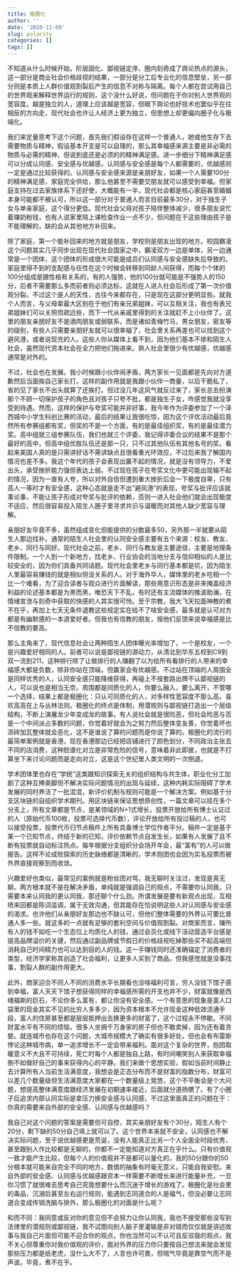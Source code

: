 ```yaml
---
title: 极圈化
author: ''
date: '2019-11-09'
slug: polarity
categories: []
tags: []
---
```


不知道从什么时候开始，阶层固化、鄙视链定序、圈内刻奇成了舆论热点的源头，这一部分是商业社会价格歧视的结果，一部分是分工后专业化的信息壁垒，另一部分则是本质上人群价值观割裂后产生的信息不对称与隔离。每个人都在尝试用自己的世界观来解释世界运行的规则，这个没什么好说，但问题在于你对别人世界观的宽容度。越是独立的人，道理上应该越是宽容，但眼下舆论也好技术也罢似乎在往相反的方向走，现代社会也许让人经济上更为独立，但思想上却更偏向圈子化与极端化。

我们来定量思考下这个问题，首先我们假设存在这样一个普通人，她或他生存下去需要物质与精神，假设基本开支是可以自理的，那么其幸福感来源主要是非必需的物质与必需的精神，但说到底还是必须的的精神满足感。进一步细分下精神满足感可以分成认同感、安全感与优越感，认同感与安全感是每个人都需要的，优越感则一定是通过比较获得的。认同感与安全感来源是亲朋好友，如果一个人需要100分的精神满足感，家庭完全供给，那么他甚至不需要交朋友就可以感受到幸福。但家庭支持在过去家族体系下还好使，大概能有一半，现代社会都是核心家庭甚至婚姻本身可能都不被认可，所以这一部分对于普通人而言目前最多30分，对于独生子女与单亲家庭，这个得分更低。现代社会父母对孩子陪伴整体减少，很多朋友说忙着赚奶粉钱，也有人说家里陪上课检查作业一点不少，但问题在于这些理由孩子是不能理解的，缺的会从其他地方补回来。

除了家庭，第一个能补回来的地方就是朋友，学校则是朋友出现的地方。校园霸凌这个问题其实几乎同步出现在现代社会国家之中，霸凌双方一边是单体，另一边通常是一个团体，这个团体的形成很大可能是成员们认同感与安全感缺失后导致的。家庭里得不到的支配感与任性在这个时候会转移到同龄人间获得，而每个个体的100分组成是跟性格有关系的，有的人强势，他的100分就可能是不强势人的150分，后者不需要那么多而前者则必须达标，这就在人进入社会后形成了第一次价值观分裂。不过这个是人的天性，古往今来都存在，只是现在这部分更明显些。就我个人而言，与父母辈最大区别在于他们有亲兄弟姐妹，可以互相关注，我也有表兄弟姐妹们可以关照但疏远些，而下一代从亲戚里得到的关注就赶不上小伙伴了。这里的朋友亲朋好友不是酒肉朋友或弱联系，而是诸如青梅竹马，男女朋友，密友等的级别，有些人只需要亲朋好友就可以很幸福了，社会里关系再差也可以找到这个避风港，或者说现充的人。这些人你从媒体上看不到，因为他们基本不掺和陌生人社会，虽然现代资本社会在全力把他们拖进来。熟人社会里很少有优越感，优越感通常是对外的。

不过，社会也在发展。我小时候跟小伙伴闹矛盾，两方家长一见面都是先向对方道歉然后当面挨自己家长打。这样的副作用就是我跟小伙伴一商量，以后干脆私了，省的见了家长不出头就算了还挨打。但过没几年这风气就反过来了，家长总去扮演那个不顾一切保护孩子的角色且对孩子只夸不批，都是独生子女，咋感觉我就没享受到待遇。然而，这样的保护与夸奖可能并非好事，我今年作为评委参加了一个泽西城中小学生科创比赛的活动，最后的结果让我很吃惊，因为这个评优活动最后竟然所有参赛组都有奖，但奖的不是一个方面，有的是最佳组织奖，有的是最佳潜力奖。高中组就三组参赛队伍，我们也就三个评委，我记得评委合议的结果不是那个最好的高中，但高中组优胜队伍还是那一只，只不过其他队伍有其他名号的奖。看起来美国人真的是只需讲好话不需讲缺点且很看重光环效应，不过后来我了解国内情况也差不多。我这个年代的孩子会表现出赢不起的情况，就是没有领导力，不爱出头，承受挫折能力强但表达上弱。不过现在孩子在夸奖文化中更可能出现输不起的情况，因为一直有人夸，所以对外自信但遭到重大挫折后会一下极度自卑，只有高人一等时才有安全感，这种心态就是走不出“避风港”的表现，夸奖与批评应该就事论事，不能让孩子形成对夸奖与批评的依赖，否则一进入社会他们就会出现极度不适应，然后很容易投入陌生人圈子里寻求共识与温暖而对其他人缺少宽容与理解。

亲朋好友毕竟不多，虽然组成变化但能提供的分数最多50，另外那一半就要从陌生人那边找补。通常的陌生人社会里的认同安全感主要有五个来源：校友、教友、老乡、同行与同好。现代社会之前，老乡、同行与教友是主要途径，主要是地理条件限制。一个人到一个新地方，找老乡、行业协会的当地分支与信仰相似的人是比较安全的，因为你们具备共同话题。现代社会里老乡与同行基本都是坑，因为陌生人里最容易赚钱的就是相似但没关系的人。对于海外华人，媒体里的老乡吃相一个比一个难看，为了迎合读者与观众进行片面解读，那些用意识形态是非来掩盖经济利益的论述基本都是为黑而黑，唯恐天下不乱，有时还有主流媒体的推波助澜，在情绪宣泄与刻奇中获取的快感的人其实很可怜。至于宗教，我大飞天拉面神教的煮不在乎，再加上七天无条件退教这些规定实在给不了啥安全感，最多就是认可对方都是有幽默感的一本道爱好者。但我也有信教的朋友，按他们反馈来说幸福感是比不信教的要高。

那么主角来了，现代信息社会让两种陌生人团体曝光率增加了，一个是校友，一个是兴趣爱好相同的人。前者可以说是鄙视链的源动力，从清北到华东五校到C9到双一流到211，这种排行除了让做排行的人赚翻了以为给所有看排行的人带来的幸福感大都是负数，除非你站在顶端，但赢家会有优越感。不过站在顶端的人周围全是同样优秀的人，认同安全感只能降维获得，再碰上不按套路出牌不认鄙视链的人，可以说也是相当无奈。周围都是同质化的人，你要么融入，要么离开，不管哪一个选择，结果上都是极圈化：只认可同质化的人，对多样性宽容度不那么高，喜欢高高在上与丛林法则。极圈化的终点是体制，用潜规则与鄙视链打造出一个层级结构，不断上演屠龙少年变成龙的故事。有人说社会就是很险恶，但社会险恶与否是一个中间派占多数的问题，你觉着好就会为之努力然后整体变友善，你觉着坏也添砖加瓦整体就会恶化，这不是谁说了算的问题而是你说了算的。极圈化的流行的最简单案例就是香港，现在香港那边已经把店铺进行了颜色划分，不同政治主张去不同的店消费，这种脸谱化对立是非常危险的信号，意味着非此即彼，也就是不打算坐下来讨论问题而是走向对立，这是这个世纪里人类文明的一次倒退。

学术团体里也存在“学统”这类跟知识探索无关的组织结构与共生体，职业化分工加剧了这种互捧臭脚但不解决实际问题情况的出现与延续，这种内耗实际阻碍了学术发展的同时养活了一批混混，新评价机制与规则可能是一个解决方案。例如基于分支区块链的自组织学术期刊。用区块链来保证思想原创性，一篇文章可以挂在多个分支上，所有文章都是节点，是某领域的N+1式增长，投票开放给所有博士认证过的人（原始代币100枚，投票可选择代币数），评论开放给所有投过稿的人，也可以接受投票，投票代币归节点稿件上所有具备博士学位作者平分。稿件一定是基于某一个已知节点，终结于新的已知，评价依赖节点自发生长，如果有人发展了且不断有投票就自动标注热点。每年根据分支组织分会场开年会，最“富有”的人可以做报告。这样不论成败探索的历史脉络都是清晰的，学术抱团也会因为实名投票而被外界直接观察到而收敛。

兴趣爱好也类似，最常见的案例就是粉丝团对骂，我无聊时关注过，发现是真无聊。两方根本就不是在解决矛盾，单纯就是强调自己的观点，不需要你认同我，只需要本来认同我的更认同我，那还聊个什么劲。所谓发展是要有新观点出现，互相喷来回都是陈词滥调，属于无效沟通，但其能存在恰说明这些人对认同感与安全感的渴求。也许他们从亲朋好友那边也不缺认可，但他们整体需要的外界认可要比普通人多一些。就这多的一点就有足够的套利空间与价值观割裂。对商家而言，赚所有人的钱不如吃一个生态位上均质化人的钱，通过会员化或线下活动营造平台感是提高品牌溢价的关键，然后通过副品牌或节假日的价格歧视吃掉那些买不起高端但消耗自己时间精力也可以达到目的人的钱。这一手赚钱同时还准确锚定了消费者的类型，经济学家称其创造了社会福利，让更多人买到了商品，但我感觉就是没事找事，割裂人群的副作用更大。

此外，商家迎合不同人不同的消费水平长期看也没啥福利可言，穷人没钱下馆子感到幸福，富人天天下馆子想获得同样的幸福感所需的开支也并不少，财富就像是西绪福斯的巨石，不论你多么富有，都让你没有安全感。一个有意思的现象是富人口袋里的现金其实不见的比穷人多多少，因为资本根本不允许现金这种低效流通手段，富人的住房甚至都是层层抵押出去换更多的财富了，这个过程永不停歇。不同财富水平有不同的烦恼，很多人坐拥千万身家的房子但也不敢卖掉，因为还有着贪婪。就连城市也存在这个问题，大城市规模大了确实有很多好处，但也会有布雷斯悖论这种城市病，单一追求增长不一定会带来福利。面对这个复杂的世界，抱团取暖意义不大且不可持续，死亡时每个人都是独自上路，有时间嘲笑别人来获取幸福倒不如做好自己的事来获得内心的平静。我们来做个思想实验，假如当前时间静止去计算所有人当前生活满意度，我想会是正态分布而不是财富的指数分布，财富可以差几个数量级但生活满意度大家都在一个数量级上晃悠，这个不平衡会是个大问题，想提高整体满意度跟经济发展在初期速率接近，后面就分道扬镳了。有了小圈子后追求内部认同实际是拿压力换安全感与认同感，不过这里面真正的问题在于：你真的需要来自外部的安全感、认同感与优越感吗？

我自己对这个问题的答案是需要但可自控，其实亲朋好友有个30分，陌生人有个20分，剩下缺的50分自己填上就可以了。这个世界本来就不安全，认同感也不解决实际问题，至于说优越感更是荒诞，没有人能真正比另一个人全面全时段优秀，甚至跟别人作比较都是无聊的，你都不一定能知道对方真正在乎什么。只有价值观一致才能产生比较，但每个人的价值观并不是都可以量化的，我的50分跟你的50分根本就可能来自完全不同的地方，数值的抽象有时毫无意义，只能自我安慰。来自外部的安全感、认同感与优越感跟资本一样需要不断增长来进行能量补充，一旦你习惯了就很难去思考自己究竟想要什么而沉迷于增长的游戏了。极圈化是社会里的毒品，沉溺后甚至左右运行规则，能遇到志同道合的人是福气，但没必要让志同道合变成传销洗脑与排外，那么极圈化的对面是什么呢？

和而不同：我同意或反对你的意见但不会努力让你认同我，我也不接受那些没写到法律里的潜规则或鄙视链，我不试图向别人脑子里灌输是非对错而仅仅就是讲述故事与我自己片面但可能不迎合你的观点，你也当然可以不认可且反驳我的观点，我不关心但尊重你对我价值观的评价，面对外界的压力你只要按自己想法来就会发现那些压力都是纸老虎，没什么大不了，人言也许可畏，但喘气毕竟是靠空气而不是声波。毕竟，煮不在乎。

